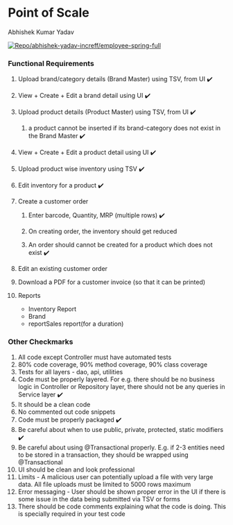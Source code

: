 # Point of Scale

Abhishek Kumar Yadav

[![Repo](https://badgen.net/badge/icon/GitHub?icon=github&label)/abhishek-yadav-increff/employee-spring-full](https://github.com/abhishek-yadav-increff/employee-spring-full.git)


### Functional Requirements

1.  Upload brand/category details (Brand Master) using TSV, from UI :heavy_check_mark:
    
2.  View + Create + Edit a brand detail using UI :heavy_check_mark:
    
3.  Upload product details (Product Master) using TSV, from UI :heavy_check_mark:
	1.  a product cannot be inserted if its brand-category does not exist in the Brand Master :heavy_check_mark:    

4.  View + Create + Edit a product detail using UI :heavy_check_mark:
5.  Upload product wise inventory using TSV :heavy_check_mark:
    
6.  Edit inventory for a product :heavy_check_mark:
    
7.  Create a customer order 
	1.  Enter barcode, Quantity, MRP (multiple rows) :heavy_check_mark:
    
	2.  On creating order, the inventory should get reduced
    
	3.  An order should cannot be created for a product which does not exist :heavy_check_mark:
    

8.  Edit an existing customer order
    
9.  Download a PDF for a customer invoice (so that it can be printed)
    
10.  Reports
		- Inventory Report
	    - Brand
	    - reportSales report(for a duration)

### Other Checkmarks
1.  All code except Controller must have automated tests
2.  80% code coverage, 90% method coverage, 90% class coverage  
3.  Tests for all layers - dao, api, utilities
4.  Code must be properly layered. For e.g. there should be no business logic in Controller or Repository layer, there should not be any queries in Service layer :heavy_check_mark:
5.  It should be a clean code
6.  No commented out code snippets
7.  Code must be properly packaged :heavy_check_mark:
8.  Be careful about when to use public, private, protected, static modifiers :heavy_check_mark:
9.  Be careful about using @Transactional properly. E.g. if 2-3 entities need to be stored in a transaction, they should be wrapped using @Transactional
10.  UI should be clean and look professional
11.  Limits - A malicious user can potentially upload a file with very large data. All file uploads must be limited to 5000 rows maximum
12.  Error messaging - User should be shown proper error in the UI if there is some issue in the data being submitted via TSV or forms
13.  There should be code comments explaining what the code is doing. This is specially required in your test code

